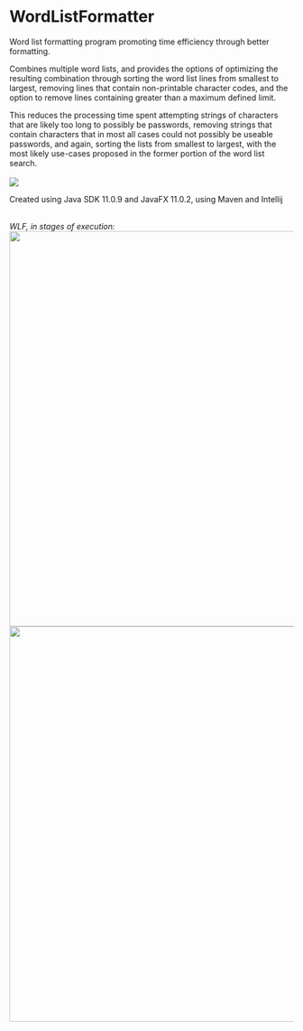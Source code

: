 # WordListFormatter
Word list formatting program promoting time efficiency through better formatting.  

Combines multiple word lists, and provides the options of optimizing the resulting 
combination through sorting the word list lines from smallest to largest, removing 
lines that contain non-printable character codes, and the option to remove lines 
containing greater than a maximum defined limit.  

This reduces the processing time spent attempting strings of characters that are 
likely too long to possibly be passwords, removing strings that contain characters 
that in most all cases could not possibly be useable passwords, and again, sorting 
the lists from smallest to largest, with the most likely use-cases proposed in the 
former portion of the word list search.  
<br>
<a href="https://github.com/ggroce/WordListFormatter/releases/download/v0.9-beta/WordListFormatter-v.09-beta_JRE-Bundle.zip"><img src="https://img.shields.io/badge/Download-contains%20bundled%20JRE-green"></a>

Created using Java SDK 11.0.9 and JavaFX 11.0.2, using Maven and Intellij

<br>
<i>WLF, in stages of execution: </i>
<br>
<img src="https://user-images.githubusercontent.com/25714007/98423441-3399ef00-2054-11eb-841f-c9e835a6b06f.png" width="700">
<img src="https://user-images.githubusercontent.com/25714007/98423447-372d7600-2054-11eb-828b-3ceffbf9945f.png" width="700">
